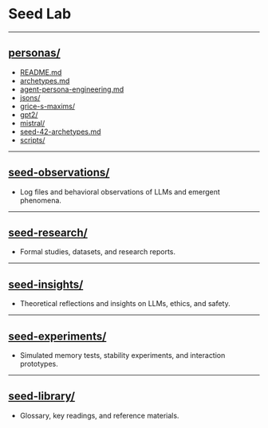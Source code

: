 # Seed Lab

---

## [personas/](seed-personas/)
- [README.md](seed-personas/README.md)  
- [archetypes.md](seed-personas/archetypes.md)  
- [agent-persona-engineering.md](seed-personas/agent-persona-engineering.md)  
- [jsons/](seed-personas/jsons/)  
- [grice-s-maxims/](seed-personas/grice-s-maxims/)  
- [gpt2/](seed-personas/gpt2/)  
- [mistral/](seed-personas/mistral/)  
- [seed-42-archetypes.md](seed-personas/seed-42-archetypes.md)  
- [scripts/](seed-personas/scripts/)  

---

## [seed-observations/](seed-observations/)
- Log files and behavioral observations of LLMs and emergent phenomena.

---

## [seed-research/](seed-research/)
- Formal studies, datasets, and research reports.

---

## [seed-insights/](seed-insights/)
- Theoretical reflections and insights on LLMs, ethics, and safety.

---

## [seed-experiments/](seed-experiments/)
- Simulated memory tests, stability experiments, and interaction prototypes.

---

## [seed-library/](seed-library/)
- Glossary, key readings, and reference materials.


